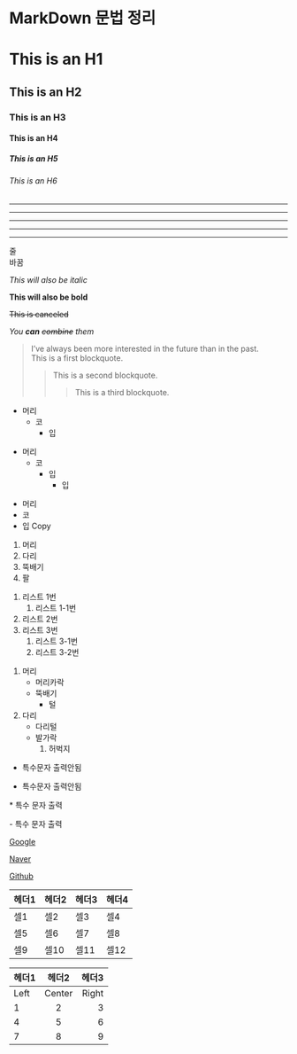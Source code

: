 # MarkDown 문법 정리

<!-- 헤더 마크다운 문법 -->

# This is an H1
## This is an H2
### This is an H3
#### This is an H4
##### This is an H5
###### This is an H6

<!-- 수평선 -->

* * *
***
*****
- - -
-------------------

<!-- 줄 바꿈 -->
줄<br>바꿈

<!-- 강조 하기 -->
_This will also be italic_

**This will also be bold**

~~This is canceled~~

_You **can** ~~combine~~ them_

<!-- (인용 -->
> I’ve always been more interested in the future than in the past.    
> This is a first blockquote.
> > This is a second blockquote.
> > > This is a third blockquote.

<!-- (List 목록 -->
* 머리
    * 코
        * 입

+ 머리
    + 코
        + 입
            * 입

- 머리
- 코
- 입
  Copy

<!-- (Ordered lists 순서가 있는 목록) -->

1. 머리
2. 다리
3. 뚝배기
5. 팔 <!-- 5번을 썻는데도 4번으로 표시된다. -->

<!-- List 안에 List 정의 (Tab 과 함께 1번 서부터 나열) -->
1. 리스트 1번
    1. 리스트 1-1번
2. 리스트 2번
3. 리스트 3번
    1. 리스트 3-1번 <!-- 리스트 안 리스트를 사용하려면 tab과 함꼐 숫자 1번 서부터 -->
    2. 리스트 3-2번

<!-- 혼합 List -->
1. 머리
    * 머리카락
    * 뚝배기
        + 털
2. 다리
    - 다리털
    - 발가락
        1. 허벅지


<!-- 특수문자 표현 시 표시 될 문자 앞에 ( \ )삽입 -->
* 특수문자 출력안됨
- 특수문자 출력안됨

\* 특수 문자 출력

\- 특수 문자 출력

<!-- Links (Anchor) 링크 -->
[Google](http://www.google.com "구글")

[Naver](http://www.naver.com "네이버")

[Github](http://www.github.com "깃허브")

<!-- 테이블 생성 -->
헤더1|헤더2|헤더3|헤더4
---|---|---|---
셀1|셀2|셀3|셀4
셀5|셀6|셀7|셀8
셀9|셀10|셀11|셀12

<!-- 테이블 정렬 -->
헤더1|헤더2|헤더3
:---|:---:|---:
Left|Center|Right
1|2|3
4|5|6
7|8|9



